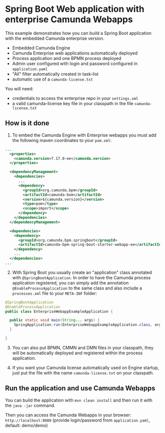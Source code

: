 # Spring Boot Web application with enterprise Camunda Webapps

This example demonstrates how you can build a Spring Boot application with the embedded Camunda enterprise version.

* Embedded Camunda Engine
* Camunda Enterprise web applications automatically deployed
* Process application and one BPMN process deployed
* Admin user configured with login and password configured in `application.yaml`
* "All" filter automatically created in task-list
* automatic use of a `camunda-license.txt`

You will need:

* credentials to access the enterprise repo in your `settings.xml`
* a valid camunda-license key file in your classpath in the file `camunda-license.txt`

## How is it done

1. To embed the Camunda Engine with Enterprise webapps you must add the following maven coordinates to your `pom.xml`:

```xml
...
  <properties>
    <camunda.version>7.17.0-ee</camunda.version>
  </properties>

  <dependencyManagement>
    <dependencies>
      ...
      <dependency>
        <groupId>org.camunda.bpm</groupId>
        <artifactId>camunda-bom</artifactId>
        <version>${camunda.version}</version>
        <type>pom</type>
        <scope>import</scope>
      </dependency>
    </dependencies>
  </dependencyManagement>

  <dependencies>
    <dependency>
      <groupId>org.camunda.bpm.springboot</groupId>
      <artifactId>camunda-bpm-spring-boot-starter-webapp-ee</artifactId>
    </dependency>
    ...
  </dependencies>
...
```

2. With Spring Boot you usually create an "application" class annotated with `@SpringBootApplication`. In order to have the Camunda process application
registered, you can simply add the annotation `@EnableProcessApplication` to the same class and also include a `processes.xml` file to your `META-INF` folder:

```java
@SpringBootApplication
@EnableProcessApplication
public class EnterpriseWebappExampleApplication {

  public static void main(String... args) {
    SpringApplication.run(EnterpriseWebappExampleApplication.class, args);
  }

}
```

3. You can also put BPMN, CMMN and DMN files in your classpath, they will be automatically deployed and registered within the process application.

4. If you want your Camunda license automatically used on Engine startup, just put the file with the name `camunda-license.txt` on your classpath. 

## Run the application and use Camunda Webapps

You can build the application with `mvn clean install` and then run it with the `java -jar` command.

Then you can access the Camunda Webapps in your browser: `http://localhost:8080` (provide login/password from `application.yaml`, default: demo/demo)
